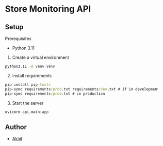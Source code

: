 # Store Monitoring API


## Setup 

Prerequisites
- Python 3.11

1. Create a virtual environment 
```cmd
python3.11 -m venv venv
```
2. Install requirements
```cmd
pip install pip-tools
pip-sync requirements/prod.txt requirements/dev.txt # if in development 
pip-sync requirements/prod.txt # in production 
```
3. Start the server
```cmd
uvicorn api.main:app
```

## Author 
- [Akhil](https://github.com/officialakhil)